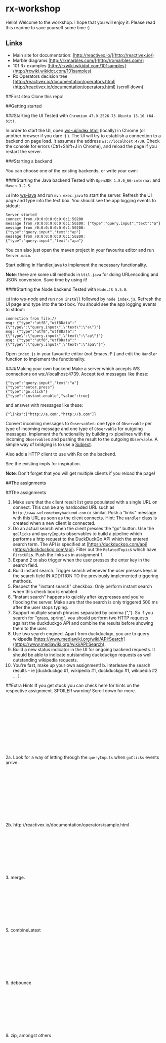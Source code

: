 # rx-workshop

Hello!
Welcome to the workshop. I hope that you will enjoy it. Please read this readme to save yourself some time :)

## Links

* Main site for documentation: [http://reactivex.io/](http://reactivex.io/)
* Marble diagrams [http://rxmarbles.com/](http://rxmarbles.com/)
* 101 Rx examples [http://rxwiki.wikidot.com/101samples](http://rxwiki.wikidot.com/101samples)
* Rx Operators decision tree [http://reactivex.io/documentation/operators.html](http://reactivex.io/documentation/operators.html) (scroll down)

##First step
Clone this repo!

##Getting started

###Starting the UI
Tested with `Chromium 47.0.2526.73 Ubuntu 15.10 (64-bit)`.

In order to start the UI, open [ws-ui/index.html](ws-ui/index.html) (locally) in Chrome (or another browser if you dare :) ). 
The UI will try to establish a connection to a backend on page load. It assumes the address `ws://localhost:4739`.
Check the console for errors (Ctrl+Shift+J in Chrome), and reload the page if you restart the server.

###Starting a backend

You can choose one of the existing backends, or write your own:

####Starting the Java backend
Tested with `OpenJDK 1.8.0_66-internal` and `Maven 3.2.5`.

`cd` into [ws-java](ws-java/) and run `mvn exec:java` to start the server. Refresh the UI page and type into the text box. You should
see the app logging events to stdout:

```
Server started
connect from /0:0:0:0:0:0:0:1:50200
message from /0:0:0:0:0:0:0:1:50200: {"type":"query.input","text":"a"}
message from /0:0:0:0:0:0:0:1:50200: {"type":"query.input","text":"ap"}
message from /0:0:0:0:0:0:0:1:50200: {"type":"query.input","text":"apa"}
```

You can also just open the maven project in your favourite editor and run `Server.main`.

Start editing in Handler.java to implement the necessary functionality.

**Note**: there are some util methods in `Util.java` for doing URLencoding and JSON conversion. Save time by using it!

####Starting the Node backend
Tested with `Node.JS 5.5.0`.

`cd` into [ws-node](ws-node/) and run `npm install` followed by `node index.js`. Refresh the UI page and type into the text box.
You should see the app logging events to stdout:

```
connection from file://
msg: {"type":"utf8","utf8Data":"{\"type\":\"query.input\",\"text\":\"a\"}"}
msg: {"type":"utf8","utf8Data":"{\"type\":\"query.input\",\"text\":\"ap\"}"}
msg: {"type":"utf8","utf8Data":"{\"type\":\"query.input\",\"text\":\"apa\"}"}
```

Open `index.js` in your favourite editor (not Emacs ;P ) and edit the `Handler` function to implement the functionality.

####Making your own backend
Make a server which accepts WS connections on ws://localhost:4739. Accept text messages like these:
```
{"type":"query.input","text":"a"}
{"type":"enter.press"}
{"type":"go.click"}
{"type":"instant.enable","value":true}
```

and answer with messages like these:
```
{"links":["http://a.com","http://b.com"]}
```

Convert incoming messages to `Observable`s: one type of `Observable` per type of incoming message and one type of `Observable`
for outgoing messages. Implement the functionality by building rx pipelines with the incoming `Observable`s and pushing the result to
the outgoing `Observable`. A simple way of bridging is to use a [Subject](http://reactivex.io/documentation/subject.html). 

Also add a HTTP client to use with Rx on the backend.

See the existing impls for inspiration.

**Note**: Don't forget that you will get multiple clients if you reload the page!

##The assignments

##The assignments

1. Make sure that the client result list gets populated with a single URL on connect. This can be any hardcoded URL such as `http://www.welcometomybackend.com` or similar. Push a "links" message with this URL as soon as the client connects. Hint: The `Handler` class is created when a new client is connected.
2. Do an actual search when the client presses the "go" button. Use the `goClicks` and `queryInputs` observables to build a pipeline which performs a http request to the DuckDuckGo API which the entered search term. The API is specified at [https://duckduckgo.com/api](https://duckduckgo.com/api). Filter out the `RelatedTopic`s which have `FirstURL`s. Push the links as in assignment 1.
3. Expand 2 to also trigger when the user presses the enter key in the search field.
4. Build instant search. Trigger search whenever the user presses keys in the search field IN ADDITION TO the previously implemented triggering methods.
5. Respect the "instant search" checkbox. Only perform instant search when this check box is enabled.
6. "Instant search" happens to quickly after keypresses and you're flooding the server. Make sure that the search is only triggered 500 ms after the user stops typing.
7. Support multiple search phrases separated by comma (","). So if you search for "grass, spring", you should perform two HTTP requests against the duckduckgo API and combine the results before showing them to the user.
8. Use two search engined. Apart from duckduckgo, you are to query wikipedia    [https://www.mediawiki.org/wiki/API:Search](https://www.mediawiki.org/wiki/API:Search).
9. Build a new status indicator in the UI for ongoing backend requests. It should be able to indicate outstanding duckduckgo requests as well outstanding wikipedia requests.
10. You're fast, make up your own assignment!
  b. Interleave the search results - ie [duckduckgo #1, wikipedia #1, duckduckgo #1, wikipedia #2 ... ].

##Extra Hints
If you get stuck you can check here for hints on the respective assignment.
SPOILER warning! Scroll down for more.

<br>
<br>
<br>
<br>
<br>
<br>
<br>
<br>
<br>
<br>

2a. Look for a way of letting through the `queryInputs` when `goClicks` events arrive. 

<br>
<br>
<br>
<br>
<br>
<br>
<br>
<br>
<br>
<br>   
2b. http://reactivex.io/documentation/operators/sample.html

<br>
<br>
<br>
<br>
<br>
<br>
<br>
<br>
<br>
<br>   
3. merge.

<br>
<br>
<br>
<br>
<br>
<br>
<br>
<br>
<br>
<br>
5. combineLatest

<br>
<br>
<br>
<br>
<br>
<br>
<br>
<br>
<br>
<br>
6. debounce 

<br>
<br>
<br>
<br>
<br>
<br>
<br>
<br>
<br>
<br>
6. zip, amongst others
 
